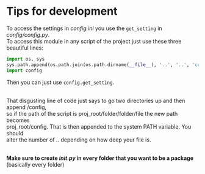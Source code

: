 # Tips for development

To access the settings in *config.ini* you use the `get_setting` in *config/config.py*.<br>
To access this module in any script of the project just use these three beautiful lines:<br>
```python
import os, sys
sys.path.append(os.path.join(os.path.dirname(__file__), '..', '..', 'config')))
import config
```
Then you can just use `config.get_setting`.<br><br>

That disgusting line of code just says to go two directories up and then append /config,<br>
so if the path of the script is proj_root/folder/folder/file the new path becomes<br>
proj_root/config. That is then appended to the system PATH variable. You should<br>
alter the number of *..* depending on how deep your file is.<br><Br>

**Make sure to create ___init__.py_ in every folder that you want to be a package** (basically every folder)
